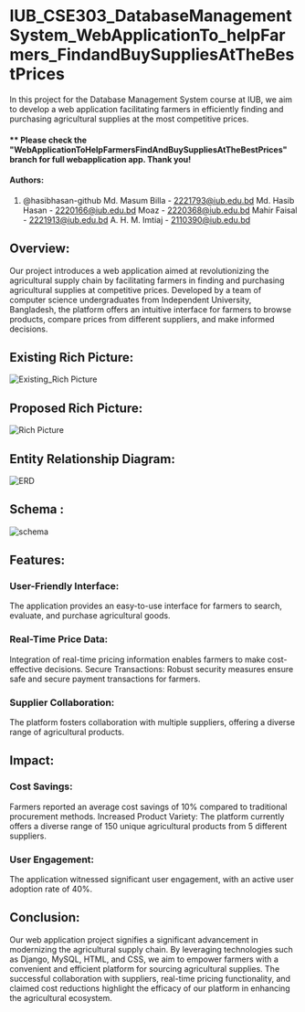 # IUB_CSE303_DatabaseManagementSystem_WebApplicationTo_helpFarmers_FindandBuySuppliesAtTheBestPrices
In this project for the Database Management System course at IUB, we aim to develop a web application facilitating farmers in efficiently finding and purchasing agricultural supplies at the most competitive prices.


#### ** Please check the "WebApplicationToHelpFarmersFindAndBuySuppliesAtTheBestPrices" branch for full webapplication app. Thank you!


#### Authors:

1. @hasibhasan-github
Md. Masum Billa - 2221793@iub.edu.bd
Md. Hasib Hasan - 2220166@iub.edu.bd
Moaz - 2220368@iub.edu.bd
Mahir Faisal - 2221913@iub.edu.bd
A. H. M. Imtiaj - 2110390@iub.edu.bd


## Overview:
Our project introduces a web application aimed at revolutionizing the agricultural supply chain by facilitating farmers in finding and purchasing agricultural supplies at competitive prices. Developed by a team of computer science undergraduates from Independent University, Bangladesh, the platform offers an intuitive interface for farmers to browse products, compare prices from different suppliers, and make informed decisions.

## Existing Rich Picture:

![Existing_Rich Picture](https://github.com/hasibhasan-github/IUB_CSE303_DatabaseManagementSystem_WebApplicationTo_helpFarmers_FindandBuySuppliesAtTheBestPrices/assets/117869442/fbc80c4c-8578-4147-94db-a7bf05e5fd6e)


## Proposed Rich Picture:

![Rich Picture](https://github.com/hasibhasan-github/IUB_CSE303_DatabaseManagementSystem_WebApplicationTo_helpFarmers_FindandBuySuppliesAtTheBestPrices/assets/117869442/5ddc42c8-e15d-4792-8397-1247823e46fa)


## Entity Relationship Diagram:

![ERD](https://github.com/hasibhasan-github/IUB_CSE303_DatabaseManagementSystem_WebApplicationTo_helpFarmers_FindandBuySuppliesAtTheBestPrices/assets/117869442/40835720-5021-4f75-96e3-64203f8dd875)


## Schema :

![schema](https://github.com/hasibhasan-github/IUB_CSE303_DatabaseManagementSystem_WebApplicationTo_helpFarmers_FindandBuySuppliesAtTheBestPrices/assets/117869442/7a2bab7f-7df4-47b1-8f0d-bfa9857532e5)


## Features:
### User-Friendly Interface: 
The application provides an easy-to-use interface for farmers to search, evaluate, and purchase agricultural goods.
### Real-Time Price Data: 
Integration of real-time pricing information enables farmers to make cost-effective decisions.
Secure Transactions: Robust security measures ensure safe and secure payment transactions for farmers.
### Supplier Collaboration: 
The platform fosters collaboration with multiple suppliers, offering a diverse range of agricultural products.
## Impact:
### Cost Savings: 
Farmers reported an average cost savings of 10% compared to traditional procurement methods.
Increased Product Variety: The platform currently offers a diverse range of 150 unique agricultural products from 5 different suppliers.
### User Engagement: 
The application witnessed significant user engagement, with an active user adoption rate of 40%.
## Conclusion:
Our web application project signifies a significant advancement in modernizing the agricultural supply chain. By leveraging technologies such as Django, MySQL, HTML, and CSS, we aim to empower farmers with a convenient and efficient platform for sourcing agricultural supplies. The successful collaboration with suppliers, real-time pricing functionality, and claimed cost reductions highlight the efficacy of our platform in enhancing the agricultural ecosystem.


